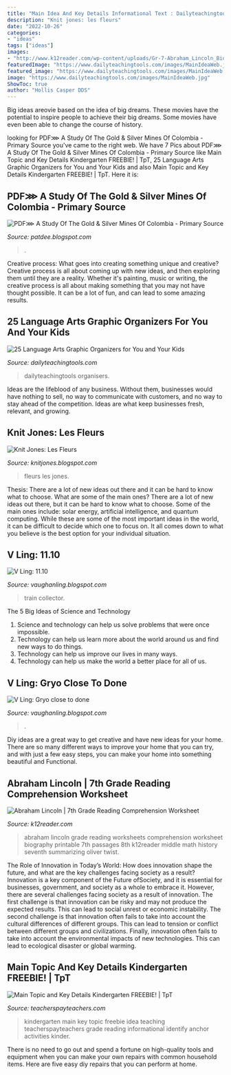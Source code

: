 ```yaml
---
title: "Main Idea And Key Details Informational Text : Dailyteachingtools Organisers"
description: "Knit jones: les fleurs"
date: "2022-10-26"
categories:
- "ideas"
tags: ["ideas"]
images:
- "http://www.k12reader.com/wp-content/uploads/Gr-7-Abraham_Lincoln_Biography.jpg"
featuredImage: "https://www.dailyteachingtools.com/images/MainIdeaWeb.jpg"
featured_image: "https://www.dailyteachingtools.com/images/MainIdeaWeb.jpg"
image: "https://www.dailyteachingtools.com/images/MainIdeaWeb.jpg"
ShowToc: true
author: "Hollis Casper DDS"
---
```



Big ideas areovie based on the idea of big dreams. These movies have the potential to inspire people to achieve their big dreams. Some movies have even been able to change the course of history.

	

		
looking for PDF⋙ A Study Of The Gold &amp; Silver Mines Of Colombia - Primary Source you've came to the right web. We have 7 Pics about PDF⋙ A Study Of The Gold &amp; Silver Mines Of Colombia - Primary Source like Main Topic and Key Details Kindergarten FREEBIE! | TpT, 25 Language Arts Graphic Organizers for You and Your Kids and also Main Topic and Key Details Kindergarten FREEBIE! | TpT. Here it is:
		
    
## PDF⋙ A Study Of The Gold &amp; Silver Mines Of Colombia - Primary Source

<img loading=lazy src="https://lh6.googleusercontent.com/proxy/YTJVyST1y682hsGikMJUybXyw-MhWmzlqKv7TAxr9c0yVCLWXaBfBFbDwI63Q_JdHHQ8qYop0AVmz9pw8EkK2BAtPaIoHBh2UcFaK95Y68Sxpvk4=w1200-h630-p-k-no-nu" onerror="this.onerror=null;this.src='https://tse2.mm.bing.net/th?id=OIP.dbGreXk3X22gQLrvADNViAAAAA&amp;pid=15.1';" alt="PDF⋙ A Study Of The Gold &amp; Silver Mines Of Colombia - Primary Source">

_Source: patdee.blogspot.com_

>. 

	

Creative process: What goes into creating something unique and creative?
Creative process is all about coming up with new ideas, and then exploring them until they are a reality. Whether it's painting, music or writing, the creative process is all about making something that you may not have thought possible. It can be a lot of fun, and can lead to some amazing results.

    
## 25 Language Arts Graphic Organizers For You And Your Kids

<img loading=lazy src="https://www.dailyteachingtools.com/images/MainIdeaWeb.jpg" onerror="this.onerror=null;this.src='https://tse4.mm.bing.net/th?id=OIP.08tC3lviZMwkUKygt4ymMgHaFt&amp;pid=15.1';" alt="25 Language Arts Graphic Organizers for You and Your Kids">

_Source: dailyteachingtools.com_

>dailyteachingtools organisers. 

	

Ideas are the lifeblood of any business. Without them, businesses would have nothing to sell, no way to communicate with customers, and no way to stay ahead of the competition. Ideas are what keep businesses fresh, relevant, and growing.

    
## Knit Jones: Les Fleurs

<img loading=lazy src="https://1.bp.blogspot.com/_X5gvFBIH7fo/TBK__dYLfKI/AAAAAAAACys/a-Io8LAWKU8/s1600/IMG_2592.JPG" onerror="this.onerror=null;this.src='https://tse2.mm.bing.net/th?id=OIP.DyKaxldZ5OQXQaR7ie-UXQHaLG&amp;pid=15.1';" alt="Knit Jones: Les Fleurs">

_Source: knitjones.blogspot.com_

>fleurs les jones. 

	

Thesis: There are a lot of new ideas out there and it can be hard to know what to choose. What are some of the main ones?
There are a lot of new ideas out there, but it can be hard to know what to choose. Some of the main ones include: solar energy, artificial intelligence, and quantum computing. While these are some of the most important ideas in the world, it can be difficult to decide which one to focus on. It all comes down to what you believe is the best option for your individual situation.

    
## V Ling: 11.10

<img loading=lazy src="http://2.bp.blogspot.com/_annTPGBcsB4/TOO85t-NfqI/AAAAAAAAEHA/yzySMse5Ng4/s1600/Yoko+Ono+-+Freight+Train+2.jpg" onerror="this.onerror=null;this.src='https://tse3.mm.bing.net/th?id=OIP.0VtnxXw3fEBHLwrS0-fOCAHaE2&amp;pid=15.1';" alt="V Ling: 11.10">

_Source: vaughanling.blogspot.com_

>train collector. 

	

The 5 Big Ideas of Science and Technology
1. Science and technology can help us solve problems that were once impossible.
2. Technology can help us learn more about the world around us and find new ways to do things.
3. Technology can help us improve our lives in many ways.
4. Technology can help us make the world a better place for all of us.

    
## V Ling: Gryo Close To Done

<img loading=lazy src="http://bp3.blogger.com/_annTPGBcsB4/SHWxmAH4V2I/AAAAAAAAAoI/Rsyh2i07cII/w1200-h630-p-k-no-nu/gryo9e.jpg" onerror="this.onerror=null;this.src='https://tse2.mm.bing.net/th?id=OIP.qR3sfTROmEiyRxpzqfrTdAHaEK&amp;pid=15.1';" alt="V Ling: Gryo close to done">

_Source: vaughanling.blogspot.com_

>. 

	

Diy ideas are a great way to get creative and have new ideas for your home. There are so many different ways to improve your home that you can try, and with just a few easy steps, you can make your home into something beautiful and Functional.

    
## Abraham Lincoln | 7th Grade Reading Comprehension Worksheet

<img loading=lazy src="http://www.k12reader.com/wp-content/uploads/Gr-7-Abraham_Lincoln_Biography.jpg" onerror="this.onerror=null;this.src='https://tse4.mm.bing.net/th?id=OIP.Oky5Ql7Jc64ACfvGDNZQPwHaJm&amp;pid=15.1';" alt="Abraham Lincoln | 7th Grade Reading Comprehension Worksheet">

_Source: k12reader.com_

>abraham lincoln grade reading worksheets comprehension worksheet biography printable 7th passages 8th k12reader middle math history seventh summarizing oliver twist. 

	

The Role of Innovation in Today’s World: How does innovation shape the future, and what are the key challenges facing society as a result?
Innovation is a key component of the Future ofSociety, and it is essential for businesses, government, and society as a whole to embrace it. However, there are several challenges facing society as a result of innovation. The first challenge is that innovation can be risky and may not produce the expected results. This can lead to social unrest or economic instability. The second challenge is that innovation often fails to take into account the cultural differences of different groups. This can lead to tension or conflict between different groups and civilizations. Finally, innovation often fails to take into account the environmental impacts of new technologies. This can lead to ecological disaster or global warming.

    
## Main Topic And Key Details Kindergarten FREEBIE! | TpT

<img loading=lazy src="https://ecdn.teacherspayteachers.com/thumbitem/Main-Topic-and-Key-Details-Kindergarten-FREEBIE--2815879-1532452284/original-2815879-1.jpg" onerror="this.onerror=null;this.src='https://tse1.mm.bing.net/th?id=OIP.u9j_L2qt5r6QQALwXhyylgAAAA&amp;pid=15.1';" alt="Main Topic and Key Details Kindergarten FREEBIE! | TpT">

_Source: teacherspayteachers.com_

>kindergarten main key topic freebie idea teaching teacherspayteachers grade reading informational identify anchor activities kinder. 

	

There is no need to go out and spend a fortune on high-quality tools and equipment when you can make your own repairs with common household items. Here are five easy diy repairs that you can perform at home.

